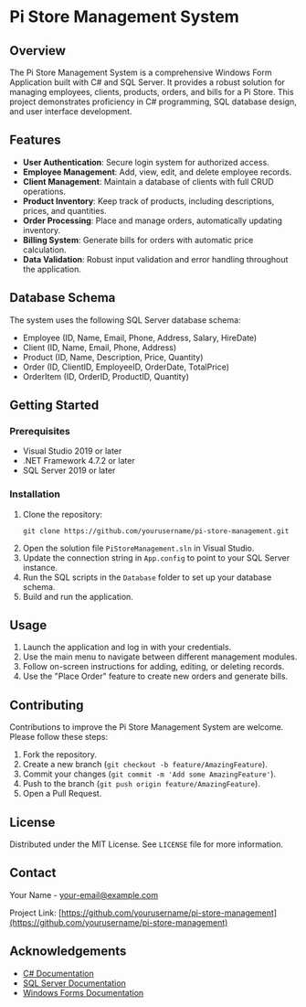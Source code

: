 # Pi Store Management System

## Overview

The Pi Store Management System is a comprehensive Windows Form Application built with C# and SQL Server. It provides a robust solution for managing employees, clients, products, orders, and bills for a Pi Store. This project demonstrates proficiency in C# programming, SQL database design, and user interface development.

## Features

- **User Authentication**: Secure login system for authorized access.
- **Employee Management**: Add, view, edit, and delete employee records.
- **Client Management**: Maintain a database of clients with full CRUD operations.
- **Product Inventory**: Keep track of products, including descriptions, prices, and quantities.
- **Order Processing**: Place and manage orders, automatically updating inventory.
- **Billing System**: Generate bills for orders with automatic price calculation.
- **Data Validation**: Robust input validation and error handling throughout the application.

## Database Schema

The system uses the following SQL Server database schema:

- Employee (ID, Name, Email, Phone, Address, Salary, HireDate)
- Client (ID, Name, Email, Phone, Address)
- Product (ID, Name, Description, Price, Quantity)
- Order (ID, ClientID, EmployeeID, OrderDate, TotalPrice)
- OrderItem (ID, OrderID, ProductID, Quantity)


## Getting Started

### Prerequisites

- Visual Studio 2019 or later
- .NET Framework 4.7.2 or later
- SQL Server 2019 or later

### Installation

1. Clone the repository:
   ```
   git clone https://github.com/yourusername/pi-store-management.git
   ```
2. Open the solution file `PiStoreManagement.sln` in Visual Studio.
3. Update the connection string in `App.config` to point to your SQL Server instance.
4. Run the SQL scripts in the `Database` folder to set up your database schema.
5. Build and run the application.

## Usage

1. Launch the application and log in with your credentials.
2. Use the main menu to navigate between different management modules.
3. Follow on-screen instructions for adding, editing, or deleting records.
4. Use the "Place Order" feature to create new orders and generate bills.

## Contributing

Contributions to improve the Pi Store Management System are welcome. Please follow these steps:

1. Fork the repository.
2. Create a new branch (`git checkout -b feature/AmazingFeature`).
3. Commit your changes (`git commit -m 'Add some AmazingFeature'`).
4. Push to the branch (`git push origin feature/AmazingFeature`).
5. Open a Pull Request.

## License

Distributed under the MIT License. See `LICENSE` file for more information.

## Contact

Your Name - [your-email@example.com](mailto:your-email@example.com)

Project Link: [https://github.com/yourusername/pi-store-management](https://github.com/yourusername/pi-store-management)

## Acknowledgements

- [C# Documentation](https://docs.microsoft.com/en-us/dotnet/csharp/)
- [SQL Server Documentation](https://docs.microsoft.com/en-us/sql/sql-server/?view=sql-server-ver15)
- [Windows Forms Documentation](https://docs.microsoft.com/en-us/dotnet/desktop/winforms/?view=netframeworkdesktop-4.8)
